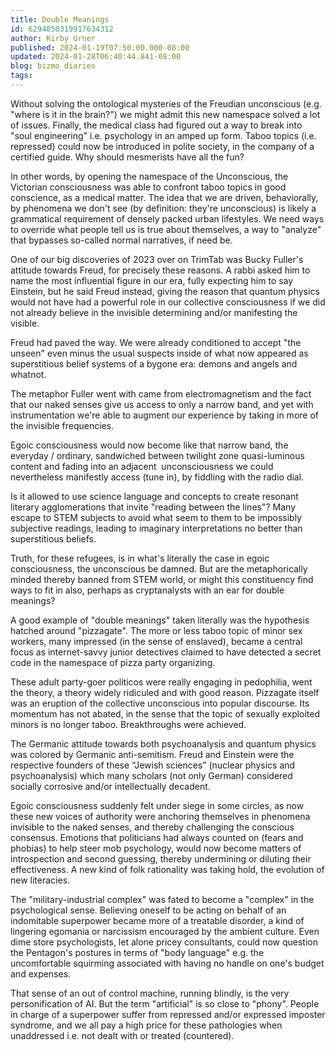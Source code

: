 ```yaml
---
title: Double Meanings
id: 6294850319917634312
author: Kirby Urner
published: 2024-01-19T07:50:00.000-08:00
updated: 2024-01-28T06:40:44.841-08:00
blog: bizmo_diaries
tags: 
---
```


[](https://www.flickr.com/photos/kirbyurner/48383942521/in/photolist-2gHwmrx-cg4Rm5)

Without solving the ontological mysteries of the Freudian unconscious (e.g. "where is it in the brain?") we might admit this new namespace solved a lot of issues. Finally, the medical class had figured out a way to break into "soul engineering" i.e. psychology in an amped up form. Taboo topics (i.e. repressed) could now be introduced in polite society, in the company of a certified guide. Why should mesmerists have all the fun?

In other words, by opening the namespace of the Unconscious, the Victorian consciousness was able to confront taboo topics in good conscience, as a medical matter. The idea that we are driven, behaviorally, by phenomena we don't see (by definition: they're unconscious) is likely a grammatical requirement of densely packed urban lifestyles. We need ways to override what people tell us is true about themselves, a way to "analyze" that bypasses so-called normal narratives, if need be.

One of our big discoveries of 2023 over on TrimTab was Bucky Fuller's attitude towards Freud, for precisely these reasons. A rabbi asked him to name the most influential figure in our era, fully expecting him to say Einstein, but he said Freud instead, giving the reason that quantum physics would not have had a powerful role in our collective consciousness if we did not already believe in the invisible determining and/or manifesting the visible. 

Freud had paved the way. We were already conditioned to accept "the unseen" even minus the usual suspects inside of what now appeared as superstitious belief systems of a bygone era: demons and angels and whatnot.

The metaphor Fuller went with came from electromagnetism and the fact that our naked senses give us access to only a narrow band, and yet with instrumentation we're able to augment our experience by taking in more of the invisible frequencies. 

Egoic consciousness would now become like that narrow band, the everyday / ordinary, sandwiched between twilight zone quasi-luminous content and fading into an adjacent  unconsciousness we could nevertheless manifestly access (tune in), by fiddling with the radio dial.

Is it allowed to use science language and concepts to create resonant literary agglomerations that invite "reading between the lines"? Many escape to STEM subjects to avoid what seem to them to be impossibly subjective readings, leading to imaginary interpretations no better than superstitious beliefs. 

Truth, for these refugees, is in what's literally the case in egoic consciousness, the unconscious be damned. But are the metaphorically minded thereby banned from STEM world, or might this constituency find ways to fit in also, perhaps as cryptanalysts with an ear for double meanings? 

A good example of "double meanings" taken literally was the hypothesis hatched around "pizzagate". The more or less taboo topic of minor sex workers, many impressed (in the sense of enslaved), became a central focus as internet-savvy junior detectives claimed to have detected a secret code in the namespace of pizza party organizing. 

These adult party-goer politicos were really engaging in pedophilia, went the theory, a theory widely ridiculed and with good reason. Pizzagate itself was an eruption of the collective unconscious into popular discourse. Its momentum has not abated, in the sense that the topic of sexually exploited minors is no longer taboo. Breakthroughs were achieved.

The Germanic attitude towards both psychoanalysis and quantum physics was colored by Germanic anti-semitism. Freud and Einstein were the respective founders of these “Jewish sciences” (nuclear physics and psychoanalysis) which many scholars (not only German) considered socially corrosive and/or intellectually decadent. 

Egoic consciousness suddenly felt under siege in some circles, as now these new voices of authority were anchoring themselves in phenomena invisible to the naked senses, and thereby challenging the conscious consensus. Emotions that politicians had always counted on (fears and phobias) to help steer mob psychology, would now become matters of introspection and second guessing, thereby undermining or diluting their effectiveness. A new kind of folk rationality was taking hold, the evolution of new literacies.

The "military-industrial complex" was fated to become a "complex" in the psychological sense. Believing oneself to be acting on behalf of an indomitable superpower became more of a treatable disorder, a kind of lingering egomania or narcissism encouraged by the ambient culture. Even dime store psychologists, let alone pricey consultants, could now question the Pentagon's postures in terms of "body language" e.g. the uncomfortable squirming associated with having no handle on one's budget and expenses. 

That sense of an out of control machine, running blindly, is the very personification of AI. But the term "artificial" is so close to "phony". People in charge of a superpower suffer from repressed and/or expressed imposter syndrome, and we all pay a high price for these pathologies when unaddressed i.e. not dealt with or treated (countered).